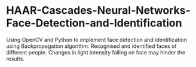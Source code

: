 # HAAR-Cascades-Neural-Networks-Face-Detection-and-Identification
Using OpenCV and Python to implement face detection and identification using Backpropagation algorithm.
Recognised and identified faces of different people. Changes in light intensity falling on face may hinder the results. 
